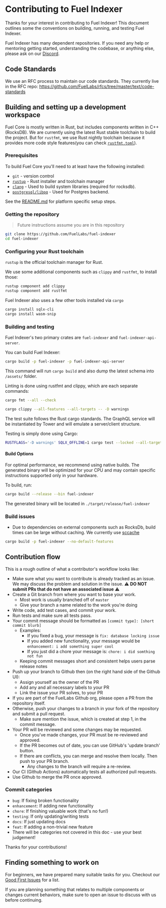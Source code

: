 # Contributing to Fuel Indexer

Thanks for your interest in contributing to Fuel Indexer! This document outlines some the conventions on building, running, and testing Fuel Indexer.

Fuel Indexer has many dependent repositories. If you need any help or mentoring getting started, understanding the codebase, or anything else, please ask on our [Discord](https://discord.gg/xfpK4Pe).

## Code Standards

We use an RFC process to maintain our code standards. They currently live in the RFC repo: <https://github.com/FuelLabs/rfcs/tree/master/text/code-standards>

## Building and setting up a development workspace

Fuel Core is mostly written in Rust, but includes components written in C++ (RocksDB).
We are currently using the latest Rust stable toolchain to build the project.
But for `rustfmt`, we use Rust nightly toolchain because it provides more code style features(you can check [`rustfmt.toml`](.rustfmt.toml)).

### Prerequisites

To build Fuel Core you'll need to at least have the following installed:

- `git` - version control
- [`rustup`](https://rustup.rs/) - Rust installer and toolchain manager
- [`clang`](http://releases.llvm.org/download.html) - Used to build system libraries (required for rocksdb).
- [`postgresql/libpq`](https://grpc.io/docs/protoc-installation/) - Used for Postgres backend.

See the [README.md](README.md#system-requirements) for platform specific setup steps.

### Getting the repository

> Future instructions assume you are in this repository

```sh
git clone https://github.com/FuelLabs/fuel-indexer
cd fuel-indexer
```

### Configuring your Rust toolchain

`rustup` is the official toolchain manager for Rust.

We use some additional components such as `clippy` and `rustfmt`, to install those:

```sh
rustup component add clippy
rustup component add rustfmt
```

Fuel Indexer also uses a few other tools installed via `cargo`

```sh
cargo install sqlx-cli
cargo install wasm-snip
```

### Building and testing

Fuel Indexer's two primary crates are `fuel-indexer` and `fuel-indexer-api-server`.

You can build Fuel Indexer:

```sh
cargo build -p fuel-indexer -p fuel-indexer-api-server
```

This command will run `cargo build` and also dump the latest schema into `/assets/` folder.

Linting is done using rustfmt and clippy, which are each separate commands:

```sh
cargo fmt --all --check
```

```sh
cargo clippy --all-features --all-targets -- -D warnings
```

The test suite follows the Rust cargo standards. The GraphQL service will be instantiated by
Tower and will emulate a server/client structure.

Testing is simply done using Cargo:

```sh
RUSTFLAGS='-D warnings' SQLX_OFFLINE=1 cargo test --locked --all-targets --all-features
```

#### Build Options

For optimal performance, we recommend using native builds. The generated binary will be optimized for your CPU and may contain specific instructions supported only in your hardware.

To build, run:

```sh
cargo build --release --bin fuel-indexer
```

The generated binary will be located in `./target/release/fuel-indexer`

### Build issues

- Due to dependencies on external components such as RocksDb, build times can be large without caching.
  We currently use [sccache](https://github.com/mozilla/sccache)

```sh
cargo build -p fuel-indexer --no-default-features
```

## Contribution flow

This is a rough outline of what a contributor's workflow looks like:

- Make sure what you want to contribute is already tracked as an issue.
    We may discuss the problem and solution in the issue.
  ⚠️ **DO NOT submit PRs that do not have an associated issue** ⚠️
- Create a Git branch from where you want to base your work.
  - Most work is usually branched off of `master`
  - Give your branch a name related to the work you're doing
- Write code, add test cases, and commit your work.
- Run tests and make sure all tests pass.
- Your commit message should be formatted as `[commit type]: [short commit blurb]`
  - Examples:
    - If you fixed a bug, your message is `fix: database locking issue`
    - If you added new functionality, your message would be `enhancement: i add
        something super cool`
    - If you just did a chore your message is: `chore: i did somthing not fun`
  - Keeping commit messages short and consistent helps users parse release
        notes
- Push up your branch to Github then (on the right hand side of the Github UI):
  - Assign yourself as the owner of the PR
  - Add any and all necessary labels to your PR
  - Link the issue your PR solves, to your PR
- If you are part of the FuelLabs Github org, please open a PR from the repository itself.
- Otherwise, push your changes to a branch in your fork of the repository and submit a pull request.
  - Make sure mention the issue, which is created at step 1, in the commit message.
- Your PR will be reviewed and some changes may be requested.
  - Once you've made changes, your PR must be re-reviewed and approved.
  - If the PR becomes out of date, you can use GitHub's 'update branch' button.
  - If there are conflicts, you can merge and resolve them locally. Then push to your PR branch.
    - Any changes to the branch will require a re-review.
- Our CI (Github Actions) automatically tests all authorized pull requests.
- Use Github to merge the PR once approved.

### Commit categories

- `bug`: If fixing broken functionality
- `enhancement`: If adding new functionality
- `chore`: If finishing valuable work (that's no fun!)
- `testing`: If only updating/writing tests
- `docs`: If just updating docs
- `feat`: If adding a non-trivial new feature
- There will be categories not covered in this doc - use your best judgement!

Thanks for your contributions!

## Finding something to work on

For beginners, we have prepared many suitable tasks for you. Checkout our [Good First Issues](https://github.com/FuelLabs/fuel-indexer/issues?q=is%3Aissue+is%3Aopen+label%3A%22good+first+issue%22) for a list.

If you are planning something that relates to multiple components or changes current behaviors, make sure to open an issue to discuss with us before continuing.
